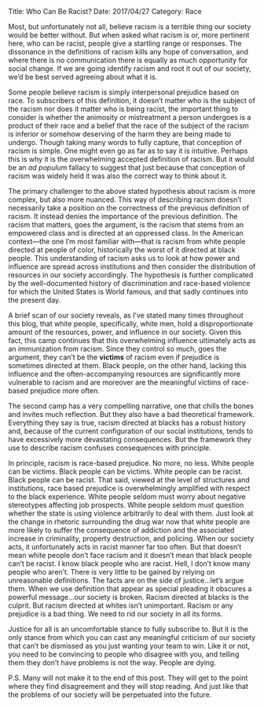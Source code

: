 Title: Who Can Be Racist?
Date: 2017/04/27
Category: Race

Most, but unfortunately not all, believe racism is a terrible thing our society would be better without. But when asked what racism is or, more pertinent here, who can be racist, people give a startling range or responses. The dissonance in the definitions of racism kills any hope of conversation, and where there is no communication there is equally as much opportunity for social change. If we are going identify racism and root it out of our society, we’d be best served agreeing about what it is.

Some people believe racism is simply interpersonal prejudice based on race. To subscribers of this definition, it doesn’t matter who is the subject of the racism nor does it matter who is being racist, the important thing to consider is whether the animosity or mistreatment a person undergoes is a product of their race and a belief that the race of the subject of the racism is inferior or somehow deserving of the harm they are being made to undergo. Though taking many words to fully capture, that conception of racism is simple. One might even go as far as to say it is intuitive. Perhaps this is why it is the overwhelming accepted definition of racism. But it would be an *ad populum* fallacy to suggest that just because that conception of racism was widely held it was also the correct way to think about it.

The primary challenger to the above stated hypothesis about racism is more complex, but also more nuanced. This way of describing racism doesn’t necessarily take a position on the correctness of the previous definition of racism. It instead denies the importance of the previous definition. The racism that matters, goes the argument, is the racism that stems from an empowered class and is directed at an oppressed class. In the American context—the one I’m most familiar with—that is racism from white people directed at people of color, historically the worst of it directed at black people. This understanding of racism asks us to look at how power and influence are spread across institutions and then consider the distribution of resources in our society accordingly. The hypothesis is further complicated by the well-documented history of discrimination and race-based violence for which the United States is World famous, and that sadly continues into the present day.

A brief scan of our society reveals, as I’ve stated many times throughout this blog, that white people, specifically, white men, hold a disproportionate amount of the resources, power, and influence in our society. Given this fact, this camp continues that this overwhelming influence ultimately acts as an immunization from racism. Since they control so much, goes the argument, they can’t be the **victims** of racism even if prejudice is sometimes directed at them. Black people, on the other hand, lacking this influence and the often-accompanying resources are significantly more vulnerable to racism and are moreover are the meaningful victims of race-based prejudice more often.

The second camp has a very compelling narrative, one that chills the bones and invites much reflection. But they also have a bad theoretical framework. Everything they say is true, racism directed at blacks has a robust history and, because of the current configuration of our social institutions, tends to have excessively more devastating consequences. But the framework they use to describe racism confuses consequences with principle.

In principle, racism is race-based prejudice. No more, no less. White people can be victims. Black people can be victims. White people can be racist. Black people can be racist. That said, viewed at the level of structures and institutions, race based prejudice is overwhelmingly amplified with respect to the black experience. White people seldom must worry about negative stereotypes affecting job prospects. White people seldom must question whether the state is using violence arbitrarily to deal with them. Just look at the change in rhetoric surrounding the drug war now that white people are more likely to suffer the consequence of addiction and the associated increase in criminality, property destruction, and policing. When our society acts, it unfortunately acts in racist manner far too often. But that doesn’t mean white people don’t face racism and it doesn’t mean that black people can’t be racist. I know black people who are racist. Hell, I don’t know many people who aren’t. There is very little to be gained by relying on unreasonable definitions. The facts are on the side of justice…let’s argue them. When we use definition that appear as special pleading it obscures a powerful message…our society is broken. Racism directed at blacks is the culprit. But racism directed at whites isn’t unimportant. Racism or any prejudice is a bad thing. We need to rid our society in all its forms.

Justice for all is an uncomfortable stance to fully subscribe to. But it is the only stance from which you can cast any meaningful criticism of our society that can’t be dismissed as you just wanting your team to win. Like it or not, you need to be convincing to people who disagree with you, and telling them they don’t have problems is not the way. People are dying.

P.S. Many will not make it to the end of this post. They will get to the point where they find disagreement and they will stop reading. And just like that the problems of our society will be perpetuated into the future.
 

